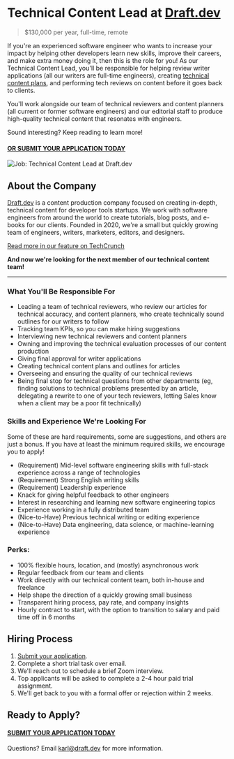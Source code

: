 # Technical Content Lead at [Draft.dev](https://draft.dev/)
> $130,000 per year, full-time, remote

If you're an experienced software engineer who wants to increase your impact by helping other developers learn new skills, improve their careers, and make extra money doing it, then this is the role for you! As our Technical Content Lead, you'll be responsible for helping review writer applications (all our writers are full-time engineers), creating [technical content plans](https://draft.dev/learn/content-plan), and performing tech reviews on content before it goes back to clients.

You'll work alongside our team of technical reviewers and content planners (all current or former software engineers) and our editorial staff to produce high-quality technical content that resonates with engineers.

Sound interesting? Keep reading to learn more!

#### [OR SUBMIT YOUR APPLICATION TODAY](https://airtable.com/shr76gx2IqaLklMcW)

![Job: Technical Content Lead at Draft.dev](https://draft.dev/learn/assets/posts/programmer.png)

## About the Company
[Draft.dev](https://draft.dev/) is a content production company focused on creating in-depth, technical content for developer tools startups. We work with software engineers from around the world to create tutorials, blog posts, and e-books for our clients. Founded in 2020, we're a small but quickly growing team of engineers, writers, marketers, editors, and designers.

[Read more in our feature on TechCrunch](https://techcrunch.com/2021/07/29/draft-dev-ceo-karl-hughes-on-the-importance-of-using-experts-in-developer-marketing/)

**And now we're looking for the next member of our technical content team!**

-----

### What You'll Be Responsible For

- Leading a team of technical reviewers, who review our articles for technical accuracy, and content planners, who create technically sound outlines for our writers to follow
- Tracking team KPIs, so you can make hiring suggestions
- Interviewing new technical reviewers and content planners
- Owning and improving the technical evaluation processes of our content production
- Giving final approval for writer applications
- Creating technical content plans and outlines for articles
- Overseeing and ensuring the quality of our technical reviews
- Being final stop for technical questions from other departments (eg, finding solutions to technical problems presented by an article, delegating a rewrite to one of your tech reviewers, letting Sales know when a client may be a poor fit technically)

### Skills and Experience We're Looking For
Some of these are hard requirements, some are suggestions, and others are just a bonus. If you have at least the minimum required skills, we encourage you to apply!

- (Requirement) Mid-level software engineering skills with full-stack experience across a range of technologies
- (Requirement) Strong English writing skills
- (Requirement) Leadership experience
- Knack for giving helpful feedback to other engineers
- Interest in researching and learning new software engineering topics
- Experience working in a fully distributed team
- (Nice-to-Have) Previous technical writing or editing experience
- (Nice-to-Have) Data engineering, data science, or machine-learning experience

### Perks:
- 100% flexible hours, location, and (mostly) asynchronous work
- Regular feedback from our team and clients
- Work directly with our technical content team, both in-house and freelance
- Help shape the direction of a quickly growing small business
- Transparent hiring process, pay rate, and company insights
- Hourly contract to start, with the option to transition to salary and paid time off in 6 months

## Hiring Process
1. [Submit your application](https://airtable.com/shr76gx2IqaLklMcW).
2. Complete a short trial task over email.
3. We'll reach out to schedule a brief Zoom interview.
4. Top applicants will be asked to complete a 2-4 hour paid trial assignment.
6. We'll get back to you with a formal offer or rejection within 2 weeks.

## Ready to Apply?

#### [SUBMIT YOUR APPLICATION TODAY](https://airtable.com/shr76gx2IqaLklMcW)

Questions? Email [karl@draft.dev](mailto:karl@draft.dev) for more information.
